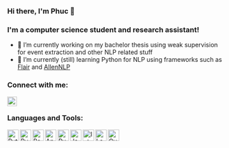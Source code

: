 ### Hi there, I'm Phuc 👋

### I'm a computer science student and research assistant!
- 🔭 I’m currently working on my bachelor thesis using weak supervision for event extraction and other NLP related stuff
- 🌱 I’m currently (still) learning Python for NLP using frameworks such as [Flair](https://github.com/flairNLP/flair) and [AllenNLP](https://github.com/allenai/allennlp)
<!-- 
- 👯 I’m looking to collaborate on ...
- 🤔 I’m looking for help with ...
- 💬 Ask me about ...
- 📫 How to reach me: ...
- 😄 Pronouns: ...
- ⚡ Fun fact: ...
-->

### Connect with me:

<!--
[<img align="left" alt="phucdev.com" width="22px" src="https://raw.githubusercontent.com/iconic/open-iconic/master/svg/globe.svg" />][website]
[<img align="left" alt="codeSTACKr | Twitter" width="22px" src="https://cdn.jsdelivr.net/npm/simple-icons@v3/icons/twitter.svg" />][twitter]
-->
[<img align="left" alt="Phuc | LinkedIn" width="22px" src="https://cdn.jsdelivr.net/npm/simple-icons@v3/icons/linkedin.svg" />][linkedin]

<br />

### Languages and Tools:

<img align="left" alt="Python" width="26px" src="https://cdn.jsdelivr.net/npm/simple-icons@v3/icons/python.svg" />
<img align="left" alt="PyCharm" width="26px" src="https://cdn.jsdelivr.net/npm/simple-icons@v3/icons/pycharm.svg" />
<img align="left" alt="Pandas" width="26px" src="https://cdn.jsdelivr.net/npm/simple-icons@v3/icons/pandas.svg" />
<img align="left" alt="Anaconda" width="26px" src="https://cdn.jsdelivr.net/npm/simple-icons@v3/icons/anaconda.svg" />
<img align="left" alt="PyTorch" width="26px" src="https://cdn.jsdelivr.net/npm/simple-icons@v3/icons/pytorch.svg" />
<img align="left" alt="Java" width="26px" src="https://cdn.jsdelivr.net/npm/simple-icons@v3/icons/java.svg" />
<img align="left" alt="IntelliJ" width="26px" src="https://cdn.jsdelivr.net/npm/simple-icons@v3/icons/intellijidea.svg" />
<img align="left" alt="LaTeX" width="26px" src="https://cdn.jsdelivr.net/npm/simple-icons@v3/icons/latex.svg" />
<img align="left" alt="Overleaf" width="26px" src="https://cdn.jsdelivr.net/npm/simple-icons@v3/icons/overleaf.svg" />
<!--<img align="left" alt="Scala" width="26px" src="https://cdn.jsdelivr.net/npm/simple-icons@v3/icons/scala.svg" />-->

<br />
<br />


<!-- 
<img align="left" alt="phucdev's Github Stats" src="https://github-readme-stats.vercel.app/api?username=phucdev&show_icons=true&hide_border=true" />
-->

[linkedin]: https://www.linkedin.com/in/phuc-tran-truong-589602103
<!--
[twitter]: https://twitter.com/codeSTACKr
[website]: https://phucdev.com
-->
